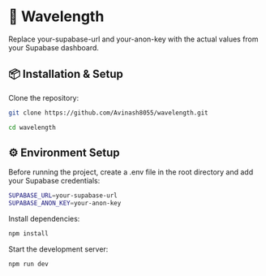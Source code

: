 # 🎵 **Wavelength**


Replace your-supabase-url and your-anon-key with the actual values from your Supabase dashboard.

## 📦 **Installation & Setup**


Clone the repository:
```sh
git clone https://github.com/Avinash8055/wavelength.git
```
```sh
cd wavelength
```

## ⚙️ **Environment Setup**
Before running the project, create a .env file in the root directory and add your Supabase credentials:

```sh
SUPABASE_URL=your-supabase-url
SUPABASE_ANON_KEY=your-anon-key
```
Install dependencies:
```sh
npm install
```
Start the development server:
```sh
npm run dev
```
